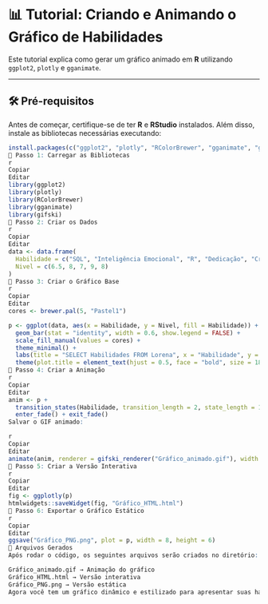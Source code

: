 # 📊 Tutorial: Criando e Animando o Gráfico de Habilidades  

Este tutorial explica como gerar um gráfico animado em **R** utilizando `ggplot2`, `plotly` e `gganimate`.  

---

## 🛠️ Pré-requisitos  

Antes de começar, certifique-se de ter **R** e **RStudio** instalados. Além disso, instale as bibliotecas necessárias executando:  

```r
install.packages(c("ggplot2", "plotly", "RColorBrewer", "gganimate", "gifski"))
🔹 Passo 1: Carregar as Bibliotecas
r
Copiar
Editar
library(ggplot2)
library(plotly)
library(RColorBrewer)
library(gganimate)
library(gifski)
🔹 Passo 2: Criar os Dados
r
Copiar
Editar
data <- data.frame(
  Habilidade = c("SQL", "Inteligência Emocional", "R", "Dedicação", "Criatividade"),
  Nivel = c(6.5, 8, 7, 9, 8)
)
🔹 Passo 3: Criar o Gráfico Base
r
Copiar
Editar
cores <- brewer.pal(5, "Pastel1")

p <- ggplot(data, aes(x = Habilidade, y = Nivel, fill = Habilidade)) +
  geom_bar(stat = "identity", width = 0.6, show.legend = FALSE) +
  scale_fill_manual(values = cores) +
  theme_minimal() +
  labs(title = "SELECT Habilidades FROM Lorena", x = "Habilidade", y = "Nível") +
  theme(plot.title = element_text(hjust = 0.5, face = "bold", size = 18))
🔹 Passo 4: Criar a Animação
r
Copiar
Editar
anim <- p + 
  transition_states(Habilidade, transition_length = 2, state_length = 1) +
  enter_fade() + exit_fade()
Salvar o GIF animado:

r
Copiar
Editar
animate(anim, renderer = gifski_renderer("Gráfico_animado.gif"), width = 800, height = 600, duration = 5)
🔹 Passo 5: Criar a Versão Interativa
r
Copiar
Editar
fig <- ggplotly(p)
htmlwidgets::saveWidget(fig, "Gráfico_HTML.html")
🔹 Passo 6: Exportar o Gráfico Estático
r
Copiar
Editar
ggsave("Gráfico_PNG.png", plot = p, width = 8, height = 6)
📁 Arquivos Gerados
Após rodar o código, os seguintes arquivos serão criados no diretório:

Gráfico_animado.gif → Animação do gráfico
Gráfico_HTML.html → Versão interativa
Gráfico_PNG.png → Versão estática
Agora você tem um gráfico dinâmico e estilizado para apresentar suas habilidades! 🚀
